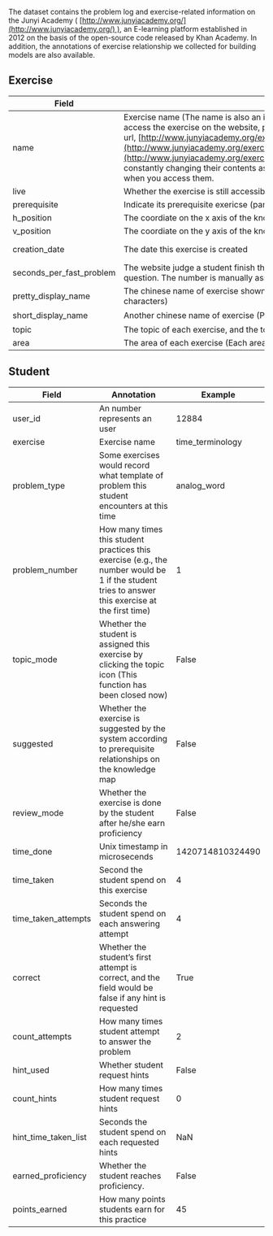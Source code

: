 The dataset contains the problem log and exercise-related information on the Junyi Academy ( [http://www.junyiacademy.org/](http://www.junyiacademy.org/) ), an E-learning platform established in 2012 on the basis of the open-source code released by Khan Academy. In addition, the annotations of exercise relationship we collected for building models are also available.
## Exercise

| Field                    | Annotation                                                                                                                                                                                                                                                                                                                                                                                                                                                                                                                                                  | Example                      |
| ------------------------ | ----------------------------------------------------------------------------------------------------------------------------------------------------------------------------------------------------------------------------------------------------------------------------------------------------------------------------------------------------------------------------------------------------------------------------------------------------------------------------------------------------------------------------------------------------------- | ---------------------------- |
| name                     | Exercise name (The name is also an id of exercise, so each name is unique in the dataset). If you want to access the exercise on the website, please append this name after url, [http://www.junyiacademy.org/exercise/](http://www.junyiacademy.org/exercise/) (e.g., [http://www.junyiacademy.org/exercise/similar_triangles_1](http://www.junyiacademy.org/exercise/similar_triangles_1) ). Please note that Junyi Academy are constantly changing their contents as Khan Academy did, so some url of exercises might be unavaible when you access them. | parabola_intuition_1         |
| live                     | Whether the exercise is still accessible on the website on Jan. 2015                                                                                                                                                                                                                                                                                                                                                                                                                                                                                        | True/False                   |
| prerequisite             | Indicate its prerequisite exericse (parent shown in its knowledge map)                                                                                                                                                                                                                                                                                                                                                                                                                                                                                      | recognizing_conic_sections   |
| h_position               | The coordiate on the x axis of the knowledge map                                                                                                                                                                                                                                                                                                                                                                                                                                                                                                            | 47                           |
| v_position               | The coordiate on the y axis of the knowledge map                                                                                                                                                                                                                                                                                                                                                                                                                                                                                                            | 2                            |
| creation_date            | The date this exercise is created                                                                                                                                                                                                                                                                                                                                                                                                                                                                                                                           | 2012-10-11 17:55:24.8056 UTC |
| seconds_per_fast_problem | The website judge a student finish the exercise fast if he/she takes less then this time to answer the question. The number is manually assigned by the experts in Junyi Academy.                                                                                                                                                                                                                                                                                                                                                                           | 13.0                         |
| pretty_display_name      | The chinese name of exercise shown in the knowledge map (Please use UTF-8 to decode the chinese characters)                                                                                                                                                                                                                                                                                                                                                                                                                                                 | ?物線直覺 1                      |
| short_display_name       | Another chinese name of exercise (Please use UTF-8 to decode the chinese characters)                                                                                                                                                                                                                                                                                                                                                                                                                                                                        | ?物線直覺 1                      |
| topic                    | The topic of each exercise, and the topic would be shown as a larger node in the knowledge map.                                                                                                                                                                                                                                                                                                                                                                                                                                                             | conic-sections               |
| area                     | The area of each exercise (Each area contains several topics)                                                                                                                                                                                                                                                                                                                                                                                                                                                                                               | algebra                      |

## Student
| Field                | Annotation                                                                                                                                       | Example          |
| -------------------- | ------------------------------------------------------------------------------------------------------------------------------------------------ | ---------------- |
| user_id              | An number represents an user                                                                                                                     | 12884            |
| exercise             | Exercise name                                                                                                                                    | time_terminology |
| problem_type         | Some exercises would record what template of problem this student encounters at this time                                                        | analog_word      |
| problem_number       | How many times this student practices this exercise (e.g., the number would be 1 if the student tries to answer this exercise at the first time) | 1                |
| topic_mode           | Whether the student is assigned this exercise by clicking the topic icon (This function has been closed now)                                     | False            |
| suggested            | Whether the exercise is suggested by the system according to prerequisite relationships on the knowledge map                                     | False            |
| review_mode          | Whether the exercise is done by the student after he/she earn proficiency                                                                        | False            |
| time_done            | Unix timestamp in microsecends                                                                                                                   | 1420714810324490 |
| time_taken           | Second the student spend on this exercise                                                                                                        | 4                |
| time_taken_attempts  | Seconds the student spend on each answering attempt                                                                                              | 4                |
| correct              | Whether the student’s first attempt is correct, and the field would be false if any hint is requested                                            | True             |
| count_attempts       | How many times student attempt to answer the problem                                                                                             | 2                |
| hint_used            | Whether student request hints                                                                                                                    | False            |
| count_hints          | How many times student request hints                                                                                                             | 0                |
| hint_time_taken_list | Seconds the student spend on each requested hints                                                                                                | NaN              |
| earned_proficiency   | Whether the student reaches proficiency.                                                                                                         | False            |
| points_earned        | How many points students earn for this practice                                                                                                  | 45               |
